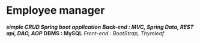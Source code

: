 # Employee manager

***simple CRUD Spring boot application***
***Back-end : MVC, Spring Data, REST api, DAO, AOP***
**DBMS : MySQL**
*Front-end : BootStrap, Thymleaf*
